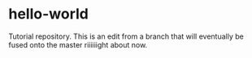 # hello-world
Tutorial repository.
This is an edit from a branch that will eventually be fused onto the master riiiiiight about now.
